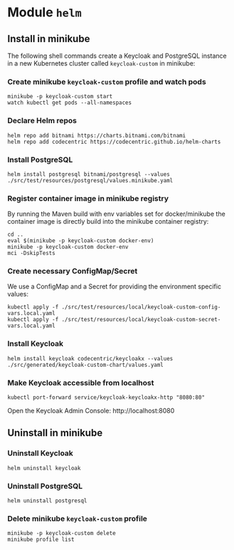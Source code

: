 Module `helm`
===

Install in minikube
---

The following shell commands create a Keycloak and PostgreSQL instance in a new Kubernetes cluster called `keycloak-custom` in minikube:

### Create minikube `keycloak-custom` profile and watch pods

```shell
minikube -p keycloak-custom start
watch kubectl get pods --all-namespaces
```

### Declare Helm repos

```shell
helm repo add bitnami https://charts.bitnami.com/bitnami
helm repo add codecentric https://codecentric.github.io/helm-charts
```

### Install PostgreSQL

```shell
helm install postgresql bitnami/postgresql --values ./src/test/resources/postgresql/values.minikube.yaml
```

### Register container image in minikube registry

By running the Maven build with env variables set for docker/minikube the container image is directly build into the minikube container registry:

```shell
cd ..
eval $(minikube -p keycloak-custom docker-env)
minikube -p keycloak-custom docker-env
mci -DskipTests
```

### Create necessary ConfigMap/Secret

We use a ConfigMap and a Secret for providing the environment specific values:

```shell
kubectl apply -f ./src/test/resources/local/keycloak-custom-config-vars.local.yaml
kubectl apply -f ./src/test/resources/local/keycloak-custom-secret-vars.local.yaml
```

### Install Keycloak

```shell
helm install keycloak codecentric/keycloakx --values ./src/generated/keycloak-custom-chart/values.yaml
```

### Make Keycloak accessible from localhost

```shell
kubectl port-forward service/keycloak-keycloakx-http "8080:80"
```

Open the Keycloak Admin Console: http://localhost:8080

Uninstall in minikube
---

### Uninstall Keycloak

```shell
helm uninstall keycloak
```

### Uninstall PostgreSQL

```shell
helm uninstall postgresql
```

### Delete minikube `keycloak-custom`  profile

```shell
minikube -p keycloak-custom delete
minikube profile list
```